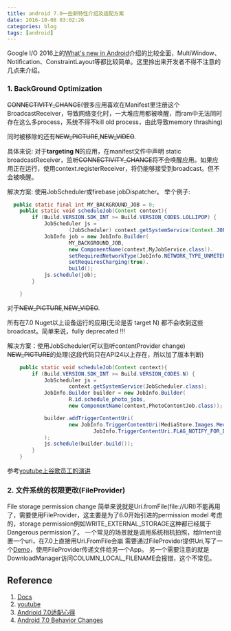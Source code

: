 ```yaml
---
title: android 7.0一些新特性介绍及适配方案
date: 2016-10-08 03:02:26
categories: blog  
tags: [android]
---
```


Google I/O 2016上的[What's new in Android](https://www.youtube.com/watch?v=B08iLAtS3AQ)介绍的比较全面，MultiWindow、Notification、ConstraintLayout等都比较简单。这里拎出来开发者不得不注意的几点来介绍。
<!--more-->

### 1. BackGround Optimization

~~CONNECTIVITY_CHANGE~~(很多应用喜欢在Manifest里注册这个BroadcastReceiver，导致网络变化时，一大堆应用都被唤醒，而ram中无法同时存在这么多process，系统不得不kill old process，由此导致memory thrashing)

同时被移除的还有~~NEW_PICTURE~~,~~NEW_VIDEO~~.

具体来说: 对于**targeting N**的应用，在manifest文件中声明 static broadcastReceiver，监听~~CONNECTIVITY_CHANGE~~将不会唤醒应用。如果应用正在运行，使用context.registerReceiver，将仍能够接受到broadcast。但不会被唤醒。

解决方案: 使用JobScheduler或firebase jobDispatcher。
举个例子:
```java
  public static final int MY_BACKGROUND_JOB = 0;
    public static void scheduleJob(Context context){
        if (Build.VERSION.SDK_INT >= Build.VERSION_CODES.LOLLIPOP) {
            JobScheduler js =
                    (JobScheduler) context.getSystemService(Context.JOB_SCHEDULER_SERVICE);
            JobInfo job = new JobInfo.Builder(
                    MY_BACKGROUND_JOB,
                    new ComponentName(context,MyJobService.class)).
                    setRequiredNetworkType(JobInfo.NETWORK_TYPE_UNMETERED).
                    setRequiresCharging(true).
                    build();
            js.schedule(job);
        }

    }
```


对于~~NEW_PICTURE~~,~~NEW_VIDEO~~.

所有在7.0 Nuget以上设备运行的应用(无论是否 target N) 都不会收到这些broadcast。简单来说，fully deprecated  !!!

解决方案：使用JobScheduler(可以监听contentProvider change)
~~NEW_PICTURE~~的处理(这段代码只在API24以上存在，所以加了版本判断)
```java
    public static void scheduleJob(Context context){
        if (Build.VERSION.SDK_INT >= Build.VERSION_CODES.N) {
            JobScheduler js =
                    context.getSystemService(JobScheduler.class);
            JobInfo.Builder builder = new JobInfo.Builder(
                    R.id.schedule_photo_jobs,
                    new ComponentName(context,PhotoContentJob.class));

            builder.addTriggerContentUri(
                    new JobInfo.TriggerContentUri(MediaStore.Images.Media.EXTERNAL_CONTENT_URI,
                            JobInfo.TriggerContentUri.FLAG_NOTIFY_FOR_DESCENDANTS)
            );
            js.schedule(builder.build());
        }
    }
```
参考[youtube上谷歌员工的演讲](https://www.youtube.com/watch?v=3ZX0CfVfVP8)

### 2. 文件系统的权限更改(FileProvider)

 File storage permission change
 简单来说就是Uri.fromFile(file://URI)不能再用了，需要使用FileProvider，这主要是为了6.0开始引进的permission model 考虑的，storage permission例如WRITE_EXTERNAL_STORAGE这种都已经属于Dangerous permission了。
 一个常见的场景就是调用系统相机拍照，给Intent设置一个uri，在7.0上直接用Uri.FromFile会崩
 需要通过FileProvider提供Uri,写了一个[Demo](https://github.com/Haldir65/FileProviderDmo)，使用FileProvider传递文件给另一个App。
 另一个需要注意的就是DownloadManager访问COLUMN_LOCAL_FILENAME会报错，这个不常见。





## Reference

1. [Docs](https://developer.android.com/topic/performance/background-optimization.html?utm_campaign=adp_series__100616&utm_source=anddev&utm_medium=yt-desc)
2. [youtube](https://www.youtube.com/watch?v=vBjTXKpaFj8)
3. [Andrioid 7.0适配心得](http://gold.xitu.io/entry/57ff7e14a0bb9f005860c805)
4. [Android 7.0 Behavior Changes](https://developer.android.com/about/versions/nougat/android-7.0-changes.html)
